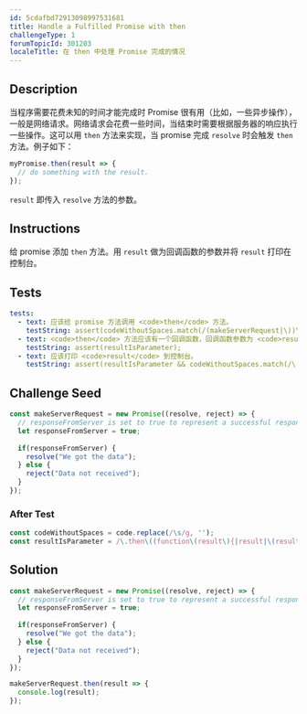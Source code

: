 ```yaml
---
id: 5cdafbd72913098997531681
title: Handle a Fulfilled Promise with then
challengeType: 1
forumTopicId: 301203
localeTitle: 在 then 中处理 Promise 完成的情况
---
```


## Description
<section id='description'>
当程序需要花费未知的时间才能完成时 Promise 很有用（比如，一些异步操作），一般是网络请求。网络请求会花费一些时间，当结束时需要根据服务器的响应执行一些操作。这可以用 <code>then</code> 方法来实现，当 promise 完成 <code>resolve</code> 时会触发 <code>then</code> 方法。例子如下：

```js
myPromise.then(result => {
  // do something with the result.
});
```

<code>result</code> 即传入 <code>resolve</code> 方法的参数。
</section>

## Instructions
<section id='instructions'>
给 promise 添加 <code>then</code> 方法。用 <code>result</code> 做为回调函数的参数并将 <code>result</code> 打印在控制台。
</section>

## Tests
<section id='tests'>

```yml
tests:
  - text: 应该给 promise 方法调用 <code>then</code> 方法。
    testString: assert(codeWithoutSpaces.match(/(makeServerRequest|\))\.then\(/g));
  - text: <code>then</code> 方法应该有一个回调函数，回调函数参数为 <code>result</code>。
    testString: assert(resultIsParameter);
  - text: 应该打印 <code>result</code> 到控制台。
    testString: assert(resultIsParameter && codeWithoutSpaces.match(/\.then\(.*?result.*?console.log\(result\).*?\)/));
```

</section>

## Challenge Seed
<section id='challengeSeed'>
<div id='js-seed'>

```js
const makeServerRequest = new Promise((resolve, reject) => {
  // responseFromServer is set to true to represent a successful response from a server
  let responseFromServer = true;
	
  if(responseFromServer) {
    resolve("We got the data");
  } else {	
    reject("Data not received");
  }
});
```

</div>

### After Test
<div id='js-teardown'>

```js
const codeWithoutSpaces = code.replace(/\s/g, '');
const resultIsParameter = /\.then\((function\(result\){|result|\(result\)=>)/.test(codeWithoutSpaces);
```

</div>
</section>

## Solution
<section id='solution'>

```js
const makeServerRequest = new Promise((resolve, reject) => {
  // responseFromServer is set to true to represent a successful response from a server
  let responseFromServer = true;
	
  if(responseFromServer) {
    resolve("We got the data");
  } else {	
    reject("Data not received");
  }
});

makeServerRequest.then(result => {
  console.log(result);
});
```

</section>
